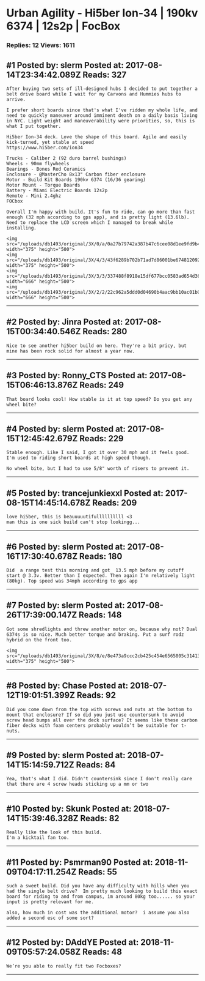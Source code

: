 # Urban Agility - Hi5ber Ion-34 &#124; 190kv 6374 &#124; 12s2p &#124; FocBox

### Replies: 12 Views: 1611

## \#1 Posted by: slerm Posted at: 2017-08-14T23:34:42.089Z Reads: 327

```
After buying two sets of ill-designed hubs I decided to put together a belt drive board while I wait for my Carvons and Hummies hubs to arrive. 

I prefer short boards since that's what I've ridden my whole life, and need to quickly maneuver around imminent death on a daily basis living in NYC. Light weight and maneuverability were priorities, so, this is what I put together. 

Hi5ber Ion-34 deck. Love the shape of this board. Agile and easily kick-turned, yet stable at speed 
https://www.hi5ber.com/ion34

Trucks - Caliber 2 (92 duro barrel bushings)
Wheels - 90mm flywheels
Bearings - Bones Red Ceramics
Enclosure - @MasterCho 8x13" Carbon fiber enclosure
Motor - Build Kit Boards 190kv 6374 (16/36 gearing)
Motor Mount - Torque Boards
Battery - Miami Electric Boards 12s2p
Remote - Mini 2.4ghz
FOCbox 

Overall I'm happy with build. It's fun to ride, can go more than fast enough (32 mph according to gps app), and is pretty light (13.6lb). Need to replace the LCD screen which I managed to break while installing. 

<img src="/uploads/db1493/original/3X/0/a/0a27b79742a387b47c6cee08d1ee9fd9b408f45c.jpg" width="375" height="500">
<img src="/uploads/db1493/original/3X/4/3/43f6289b702b71ad7d86001be674812092998b9f.jpg" width="375" height="500">
<img src="/uploads/db1493/original/3X/3/3/337488f8918e15df677bcc0583ad654d368b6f83.jpg" width="666" height="500">
<img src="/uploads/db1493/original/3X/2/2/22c962a5ddd0d04690b4aac9bb10ac01b0aa2416.jpg" width="666" height="500">
```

---
## \#2 Posted by: Jinra Posted at: 2017-08-15T00:34:40.546Z Reads: 280

```
Nice to see another hi5ber build on here. They're a bit pricy, but mine has been rock solid for almost a year now.
```

---
## \#3 Posted by: Ronny_CTS Posted at: 2017-08-15T06:46:13.876Z Reads: 249

```
That board looks cool! How stable is it at top speed? Do you get any wheel bite?
```

---
## \#4 Posted by: slerm Posted at: 2017-08-15T12:45:42.679Z Reads: 229

```
Stable enough. Like I said, I got it over 30 mph and it feels good. I'm used to riding short boards at high speed though.

No wheel bite, but I had to use 5/8" worth of risers to prevent it.
```

---
## \#5 Posted by: trancejunkiexxl Posted at: 2017-08-15T14:45:14.678Z Reads: 209

```
love hi5ber, this is beauuuuutifullllllllll <3
man this is one sick build can't stop lookingg...
```

---
## \#6 Posted by: slerm Posted at: 2017-08-16T17:30:40.678Z Reads: 180

```
Did  a range test this morning and got  13.5 mph before my cutoff start @ 3.3v. Better than I expected. Then again I'm relatively light (80kg). Top speed was 34mph according to gps app
```

---
## \#7 Posted by: slerm Posted at: 2017-08-26T17:39:00.147Z Reads: 148

```
Got some shredlights and threw another motor on, because why not? Dual 6374s is so nice. Much better torque and braking. Put a surf rodz hybrid on the front too. 

<img src="/uploads/db1493/original/3X/8/e/8e473a9ccc2cb425c454e6565805c3141392b104.jpg" width="375" height="500">
```

---
## \#8 Posted by: Chase Posted at: 2018-07-12T19:01:51.399Z Reads: 92

```
Did you come down from the top with screws and nuts at the bottom to mount that enclosure? If so did you just use countersunk to avoid screw head bumps all over the deck surface? It seems like these carbon fiber decks with foam centers probably wouldn’t be suitable for t-nuts.
```

---
## \#9 Posted by: slerm Posted at: 2018-07-14T15:14:59.712Z Reads: 84

```
Yea, that's what I did. Didn't countersink since I don't really care that there are 4 screw heads sticking up a mm or two
```

---
## \#10 Posted by: Skunk Posted at: 2018-07-14T15:39:46.328Z Reads: 82

```
Really like the look of this build. 
I'm a kicktail fan too.
```

---
## \#11 Posted by: Psmrman90 Posted at: 2018-11-09T04:17:11.254Z Reads: 55

```
such a sweet build. Did you have any difficulty with hills when you had the single belt drive?  Im pretty much looking to build this exact board for riding to and from campus, im around 80kg too...... so your input is pretty relevant for me.  

also, how much in cost was the additional motor?  i assume you also added a second esc of some sort?
```

---
## \#12 Posted by: DAddYE Posted at: 2018-11-09T05:57:24.058Z Reads: 48

```
We’re you able to really fit two Focboxes?
```

---
